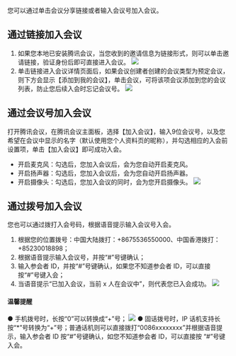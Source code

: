 您可以通过单击会议分享链接或者输入会议号加入会议。

## 通过链接加入会议
1. 如果您本地已安装腾讯会议，当您收到的邀请信息为链接形式，则可以单击邀请链接，验证身份后即可直接进入会议。
![](https://main.qcloudimg.com/raw/da72278ac77515b9dbc6d2a05e65abd4.jpg)
2. 单击链接进入会议详情页面后，如果会议创建者创建的会议类型为预定会议，则下方会显示【添加到我的会议】，单击会议，可将该项会议添加到您的会议列表，防止您后续入会时忘记会议号。
![](https://main.qcloudimg.com/raw/7544f63a04cb10ded60b3aa0019ea620.png)

## 通过会议号加入会议
打开腾讯会议，在腾讯会议主面板，选择【加入会议】，输入9位会议号，以及您希望在会议中显示的名字（默认使用您个人资料页的昵称），并勾选相应的入会前设置项，单击【加入会议】即可成功入会。
- 开启麦克风：勾选后，您加入会议后，会为您自动开启麦克风。
- 开启扬声器：勾选后，您加入会议后，会为您自动开启扬声器。
- 开启摄像头：勾选后，您加入会议的同时，会为您开启摄像头。
![](https://main.qcloudimg.com/raw/2974218869eac556241ea7a271ca8b22.png)

## 通过拨号加入会议
您也可以通过拨打入会号码，根据语音提示输入会议号入会。
1. 根据您的位置拨号：中国大陆拨打：+8675536550000、中国香港拨打：+85230018898；
2. 根据语音提示输入会议号，并按“#”号键确认；
3. 输入参会者 ID，并按“#”号键确认，如果您不知道参会者 ID，可以直接按“#”号键入会；
4. 当语音提示“已加入会议，当前 x 人在会议中”，则代表您已入会成功。
![](https://main.qcloudimg.com/raw/82218f328e74baee59c95d4936bcf414.jpg)

#### 温馨提醒
● 手机拨号时，长按“0”可以转换成“+”号；
![](https://main.qcloudimg.com/raw/21a880a58ad34ccf8190562a4cba99d6.jpg)
● 固话拨号时，IP 话机支持长按“*”号转换为“+”号；普通话机则可以直接拨打“0086xxxxxxxx”并根据语音提示，输入参会者 ID 按“#”号键确认，如您不知道参会者 ID，可以直接按 “#”号键入会。




